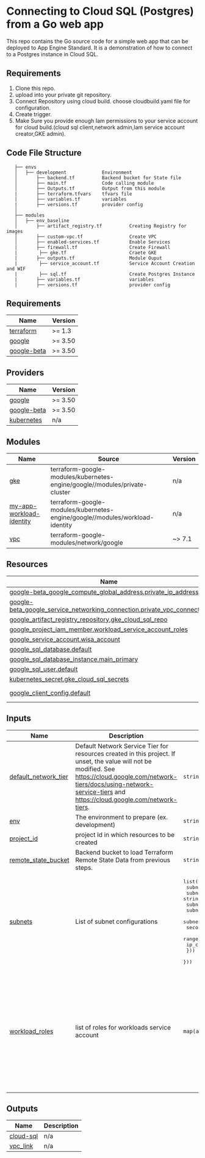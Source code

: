 <!-- BEGIN_TF_DOCS -->
# Connecting to Cloud SQL (Postgres) from a Go web app

This repo contains the Go source code for a simple web app that can be deployed to App Engine Standard. It is a demonstration of how to connect to a Postgres instance in Cloud SQL.

## Requirements

1. Clone this repo.
2. upload into your private git repository.
3. Connect Repository using cloud build. choose cloudbuild.yaml file for configuration.
4. Create trigger.
5. Make Sure you provide enough Iam permissions to your service account for cloud build.(cloud sql client,network admin,Iam service account creator,GKE admin).

## Code File Structure
 ```├──database-sql  - Application Code as well as Kubernetes configurations file.
    ├── envs      
    │   ├── development             Environment
    │       ├── backend.tf          Backend bucket for State file
    │       ├── main.tf             Code calling module
    │       ├── Outputs.tf          Output from this module
    |       ├── terraform.tfvars    tfvars file
    |       ├── variables.tf        variables 
    |       ├── versions.tf         provider config
    │          
    ├── modules      
    │   ├── env_baseline             
    │       ├── artifact_registry.tf          Creating Registry for images
    │       ├── custom-vpc.tf                 Create VPC
    │       ├── enabled-services.tf           Enable Services
    |       ├── firewall.tf                   Create Firewall
    |        ├── gke.tf                       Craete GKE
    |       ├── outputs.tf                    Module Ouput 
    |        ├── service_account.tf           Service Account Creation and WIF 
    |        ├── sql.tf                       Create Postgres Instance 
    |       ├── variables.tf                  variables 
    |       ├── versions.tf                   provider config
```    

## Requirements

| Name | Version |
|------|---------|
| <a name="requirement_terraform"></a> [terraform](#requirement\_terraform) | >= 1.3 |
| <a name="requirement_google"></a> [google](#requirement\_google) | >= 3.50 |
| <a name="requirement_google-beta"></a> [google-beta](#requirement\_google-beta) | >= 3.50 |

## Providers

| Name | Version |
|------|---------|
| <a name="provider_google"></a> [google](#provider\_google) | >= 3.50 |
| <a name="provider_google-beta"></a> [google-beta](#provider\_google-beta) | >= 3.50 |
| <a name="provider_kubernetes"></a> [kubernetes](#provider\_kubernetes) | n/a |

## Modules

| Name | Source | Version |
|------|--------|---------|
| <a name="module_gke"></a> [gke](#module\_gke) | terraform-google-modules/kubernetes-engine/google//modules/private-cluster | n/a |
| <a name="module_my-app-workload-identity"></a> [my-app-workload-identity](#module\_my-app-workload-identity) | terraform-google-modules/kubernetes-engine/google//modules/workload-identity | n/a |
| <a name="module_vpc"></a> [vpc](#module\_vpc) | terraform-google-modules/network/google | ~> 7.1 |

## Resources

| Name | Type |
|------|------|
| [google-beta_google_compute_global_address.private_ip_address](https://registry.terraform.io/providers/hashicorp/google-beta/latest/docs/resources/google_compute_global_address) | resource |
| [google-beta_google_service_networking_connection.private_vpc_connection](https://registry.terraform.io/providers/hashicorp/google-beta/latest/docs/resources/google_service_networking_connection) | resource |
| [google_artifact_registry_repository.gke_cloud_sql_repo](https://registry.terraform.io/providers/hashicorp/google/latest/docs/resources/artifact_registry_repository) | resource |
| [google_project_iam_member.workload_service_account_roles](https://registry.terraform.io/providers/hashicorp/google/latest/docs/resources/project_iam_member) | resource |
| [google_service_account.wisa_account](https://registry.terraform.io/providers/hashicorp/google/latest/docs/resources/service_account) | resource |
| [google_sql_database.default](https://registry.terraform.io/providers/hashicorp/google/latest/docs/resources/sql_database) | resource |
| [google_sql_database_instance.main_primary](https://registry.terraform.io/providers/hashicorp/google/latest/docs/resources/sql_database_instance) | resource |
| [google_sql_user.default](https://registry.terraform.io/providers/hashicorp/google/latest/docs/resources/sql_user) | resource |
| [kubernetes_secret.gke_cloud_sql_secrets](https://registry.terraform.io/providers/hashicorp/kubernetes/latest/docs/resources/secret) | resource |
| [google_client_config.default](https://registry.terraform.io/providers/hashicorp/google/latest/docs/data-sources/client_config) | data source |

## Inputs

| Name | Description | Type | Default | Required |
|------|-------------|------|---------|:--------:|
| <a name="input_default_network_tier"></a> [default\_network\_tier](#input\_default\_network\_tier) | Default Network Service Tier for resources created in this project. If unset, the value will not be modified. See https://cloud.google.com/network-tiers/docs/using-network-service-tiers and https://cloud.google.com/network-tiers. | `string` | `""` | no |
| <a name="input_env"></a> [env](#input\_env) | The environment to prepare (ex. development) | `string` | n/a | yes |
| <a name="input_project_id"></a> [project\_id](#input\_project\_id) | project Id in which resources to be created | `string` | n/a | yes |
| <a name="input_remote_state_bucket"></a> [remote\_state\_bucket](#input\_remote\_state\_bucket) | Backend bucket to load Terraform Remote State Data from previous steps. | `string` | n/a | yes |
| <a name="input_subnets"></a> [subnets](#input\_subnets) | List of subnet configurations | <pre>list(object({<br>    subnet_name           = string<br>    subnet_ip             = string<br>    subnet_region         = string<br>    subnet_private_access = bool<br>    subnet_flow_logs      = bool<br>    secondary_ranges      = map(object({<br>      range_name    = string<br>      ip_cidr_range = string<br>    }))<br>  }))</pre> | `[]` | no |
| <a name="input_workload_roles"></a> [workload\_roles](#input\_workload\_roles) | list of roles for workloads service account | `map(any)` | <pre>{<br>  "artifact_registry": "roles/artifactregistry.admin",<br>  "cloud_sql_client": "roles/cloudsql.client",<br>  "container_registry": "roles/containerregistry.ServiceAgent",<br>  "log_writer": "roles/logging.logWriter",<br>  "monitoring_admin": "roles/monitoring.admin",<br>  "network_user": "roles/compute.networkUser",<br>  "secretmanager": "roles/secretmanager.secretAccessor",<br>  "storage_admin": "roles/storage.admin",<br>  "token_creator": "roles/iam.serviceAccountTokenCreator"<br>}</pre> | no |

## Outputs

| Name | Description |
|------|-------------|
| <a name="output_cloud-sql"></a> [cloud-sql](#output\_cloud-sql) | n/a |
| <a name="output_vpc_link"></a> [vpc\_link](#output\_vpc\_link) | n/a |
<!-- END_TF_DOCS -->
